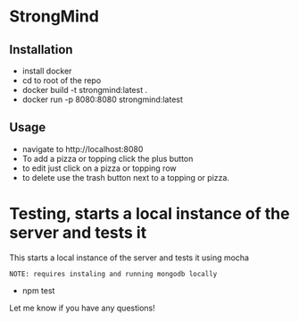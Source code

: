 StrongMind
=========
## Installation

  - install docker
  - cd to root of the repo
  - docker build -t strongmind:latest .
  - docker run -p 8080:8080 strongmind:latest

## Usage
  - navigate to http://localhost:8080
  - To add a pizza or topping click the plus button
  - to edit just click on a pizza or topping row
  - to delete use the trash button next to a topping or pizza. 

# Testing, starts a local instance of the server and tests it
  This starts a local instance of the server and tests it using mocha

    NOTE: requires instaling and running mongodb locally

  - npm test

  Let me know if you have any questions!